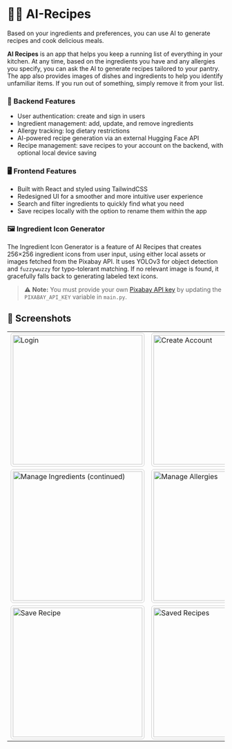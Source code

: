 # 🤖🍲 AI-Recipes

Based on your ingredients and preferences, you can use AI to generate recipes and cook delicious meals.

**AI Recipes** is an app that helps you keep a running list of everything in your kitchen. At any time, based on the ingredients you have and any allergies you specify, you can ask the AI to generate recipes tailored to your pantry. The app also provides images of dishes and ingredients to help you identify unfamiliar items. If you run out of something, simply remove it from your list.

### 🔧 Backend Features

* User authentication: create and sign in users
* Ingredient management: add, update, and remove ingredients
* Allergy tracking: log dietary restrictions
* AI-powered recipe generation via an external Hugging Face API
* Recipe management: save recipes to your account on the backend, with optional local device saving

### 🖥️ Frontend Features

* Built with React and styled using TailwindCSS
* Redesigned UI for a smoother and more intuitive user experience
* Search and filter ingredients to quickly find what you need
* Save recipes locally with the option to rename them within the app

### 🖼️ Ingredient Icon Generator

The Ingredient Icon Generator is a feature of AI Recipes that creates 256×256 ingredient icons from user input, using either local assets or images fetched from the Pixabay API. It uses YOLOv3 for object detection and `fuzzywuzzy` for typo-tolerant matching. If no relevant image is found, it gracefully falls back to generating labeled text icons.
> ⚠️ **Note:** You must provide your own [Pixabay API key](https://pixabay.com/service/about/api/) by updating the `PIXABAY_API_KEY` variable in `main.py`.

## 📸 Screenshots

<table>
  <tr>
    <td><img src="https://github.com/user-attachments/assets/1e19e03c-49d3-4b8b-8042-6ce3678ed130" alt="Login" width="300" style="border:1px solid #ccc; border-radius:6px; padding:4px;"></td>
    <td><img src="https://github.com/user-attachments/assets/010e13a9-7156-4ae6-bb78-6986de45ecda" alt="Create Account" width="300" style="border:1px solid #ccc; border-radius:6px; padding:4px;"></td>
    <td><img src="https://github.com/user-attachments/assets/309a3982-84c1-45df-87e4-cf9f17f54fec" alt="Manage Ingredients" width="300" style="border:1px solid #ccc; border-radius:6px; padding:4px;"></td>
  </tr>
  <tr>
    <td><img src="https://github.com/user-attachments/assets/bafe338f-19ce-4347-ae2a-ddefbfe7c575" alt="Manage Ingredients (continued)" width="300" style="border:1px solid #ccc; border-radius:6px; padding:4px;"></td>
    <td><img src="https://github.com/user-attachments/assets/0c49a96f-27af-4ba8-9435-b2f90f1f3d25" alt="Manage Allergies" width="300" style="border:1px solid #ccc; border-radius:6px; padding:4px;"></td>
    <td><img src="https://github.com/user-attachments/assets/af6315ea-43c5-42a1-8f8b-d47c997174c9" alt="Recipe Suggestions" width="300" style="border:1px solid #ccc; border-radius:6px; padding:4px;"></td>
  </tr>
  <tr>
    <td><img src="https://github.com/user-attachments/assets/bbbba7ba-7bbd-4d09-be57-bd15cd6ea925" alt="Save Recipe" width="300" style="border:1px solid #ccc; border-radius:6px; padding:4px;"></td>
    <td><img src="https://github.com/user-attachments/assets/7ca4d852-73d9-40f4-8eb6-f2ac42d559f4" alt="Saved Recipes" width="300" style="border:1px solid #ccc; border-radius:6px; padding:4px;"></td>
    <td><img src="https://github.com/user-attachments/assets/fc135252-c8b6-40d2-a409-9a97183502ba" alt="Account Settings" width="300" style="border:1px solid #ccc; border-radius:6px; padding:4px;"></td>
  </tr>
</table>
